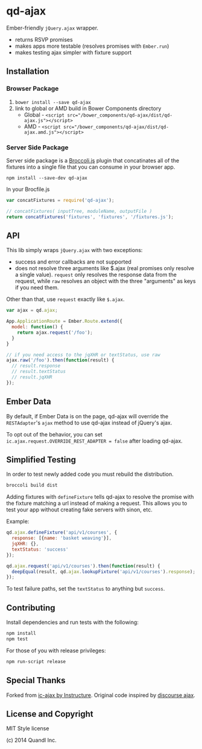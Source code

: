 # qd-ajax

Ember-friendly `jQuery.ajax` wrapper.

- returns RSVP promises
- makes apps more testable (resolves promises with `Ember.run`)
- makes testing ajax simpler with fixture support

## Installation

### Browser Package

1. `bower install --save qd-ajax`
2. link to global or AMD build in Bower Components directory
    * Global - ```<script src="/bower_components/qd-ajax/dist/qd-ajax.js"></script>```
    * AMD - ```<script src="/bower_components/qd-ajax/dist/qd-ajax.amd.js"></script>```

### Server Side Package

Server side package is a [Broccoli.js](https://github.com/broccolijs/broccoli) plugin that concatinates all of the fixtures into a single file that you can consume in your browser app.  

`npm install --save-dev qd-ajax`

In your Brocfile.js

```javascript
var concatFixtures = require('qd-ajax');

// concatFixtures( inputTree, moduleName, outputFile )
return concatFixtures('fixtures', 'fixtures', '/fixtures.js');
```

API
---

This lib simply wraps `jQuery.ajax` with two exceptions:

- success and error callbacks are not supported
- does not resolve three arguments like $.ajax (real promises only
  resolve a single value). `request` only resolves the response data
  from the request, while `raw` resolves an object with the three
  "arguments" as keys if you need them.

Other than that, use `request` exactly like `$.ajax`.

```js
var ajax = qd.ajax;

App.ApplicationRoute = Ember.Route.extend({
  model: function() {
    return ajax.request('/foo');
  }
}

// if you need access to the jqXHR or textStatus, use raw
ajax.raw('/foo').then(function(result) {
  // result.response
  // result.textStatus
  // result.jqXHR
});
```

Ember Data
------------------

By default, if Ember Data is on the page, qd-ajax will override the
`RESTAdapter`'s `ajax` method to use qd-ajax instead of jQuery's ajax.

To opt out of the behavior, you can set `ic.ajax.request.OVERRIDE_REST_ADAPTER = false`
after loading qd-ajax.

Simplified Testing
------------------

In order to test newly added code you must rebuild the distribution.

```bash
broccoli build dist
```

Adding fixtures with `defineFixture` tells qd-ajax to resolve the promise
with the fixture matching a url instead of making a request. This allows
you to test your app without creating fake servers with sinon, etc.

Example:

```js
qd.ajax.defineFixture('api/v1/courses', {
  response: [{name: 'basket weaving'}],
  jqXHR: {},
  textStatus: 'success'
});

qd.ajax.request('api/v1/courses').then(function(result) {
  deepEqual(result, qd.ajax.lookupFixture('api/v1/courses').response);
});
```

To test failure paths, set the `textStatus` to anything but `success`.


Contributing
------------

Install dependencies and run tests with the following:

```sh
npm install
npm test
```

For those of you with release privileges:

```sh
npm run-script release
```

Special Thanks
--------------

Forked from [ic-ajax by Instructure][2].
Original code inspired by [discourse ajax][1].

License and Copyright
---------------------

MIT Style license

(c) 2014 Quandl Inc.


  [1]:https://github.com/discourse/discourse/blob/master/app/assets/javascripts/discourse/mixins/ajax.js#L19
  [2]:https://github.com/instructure/ic-ajax
